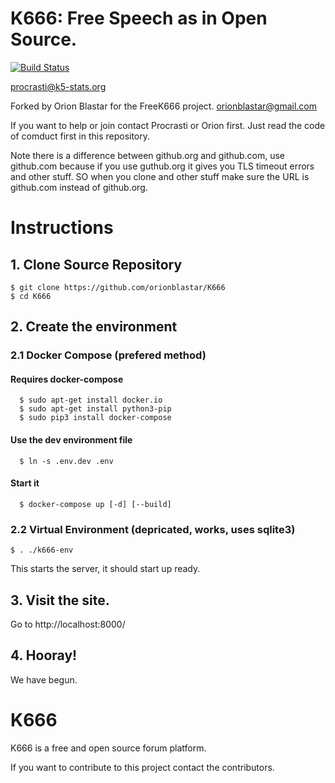 # K666: Free Speech as in Open Source.
[![Build Status](https://api.travis-ci.org/orionblastar/K666.svg)](https://travis-ci.org/orionblastar/K666)

procrasti@k5-stats.org

Forked by Orion Blastar for the FreeK666 project.
orionblastar@gmail.com

If you want to help or join contact Procrasti or Orion first. Just read the code of comduct first in this repository.

Note there is a difference between github.org and github.com, use github.com because if you use guthub.org it gives you TLS timeout errors and other stuff. SO when you clone and other stuff make sure the URL is github.com instead of github.org.

# Instructions

## 1. Clone Source Repository
```
$ git clone https://github.com/orionblastar/K666
$ cd K666
```

## 2. Create the environment

### 2.1 Docker Compose (prefered method)

#### Requires docker-compose
```
  $ sudo apt-get install docker.io
  $ sudo apt-get install python3-pip
  $ sudo pip3 install docker-compose
```
#### Use the dev environment file
```
  $ ln -s .env.dev .env
```

#### Start it
```
  $ docker-compose up [-d] [--build]
```

### 2.2 Virtual Environment (depricated, works, uses sqlite3)
```
$ . ./k666-env
```

This starts the server, it should start up ready.

## 3. Visit the site.
Go to http://localhost:8000/

## 4. Hooray!

We have begun.

# K666 

K666 is a free and open source forum platform.

If you want to contribute to this project contact the contributors.
